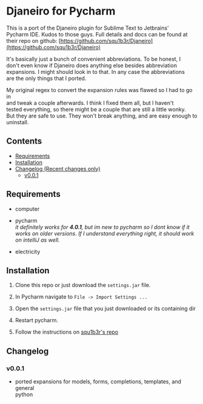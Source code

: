 # **Djaneiro for Pycharm** #

This is a port of the Djaneiro plugin for Sublime Text to Jetbrains'  
Pycharm IDE.  Kudos to those guys.  Full details and docs can be found at  
their repo on github: [https://github.com/squ1b3r/Djaneiro](https://github.com/squ1b3r/Djaneiro)

It's basically just a bunch of convenient abbreviations.  To be honest, I  
don't even know if Djaneiro does anything else besides abbreviation  
expansions.  I might should look in to that. In any case the abbreviations  
are the only things that I ported.

My original regex to convert the expansion rules was flawed so I had to go in  
and tweak a couple afterwards.  I think I fixed them all, but I haven't  
tested everything, so there might be a couple that are still a little wonky.  
But they are safe to use.  They won't break anything, and are easy enough to  
uninstall.

## Contents

* [Requirements](#requirements)
* [Installation](#installation)
* [Changelog (Recent changes only)](#changelog)
  * [v0.0.1](#v001)

## Requirements ##

* computer

* pycharm  
  *it definitely works for **4.0.1**, but im new to pycharm so I dont know if it  
  works on older versions.  If I understand everything right, it should work  
  on intelliJ as well.*

* electricity

## Installation ##

1. Clone this repo or just download the `settings.jar` file.

2. In Pycharm navigate to `File -> Import Settings ...`

3. Open the `settings.jar` file that you just downloaded or its containing dir 

4. Restart pycharm.

5. Follow the instructions on [squ1b3r's repo](https://github.com/squ1b3r/Djaneiro)

## Changelog

### v0.0.1

* ported expansions for models, forms, completions, templates, and general  
python

